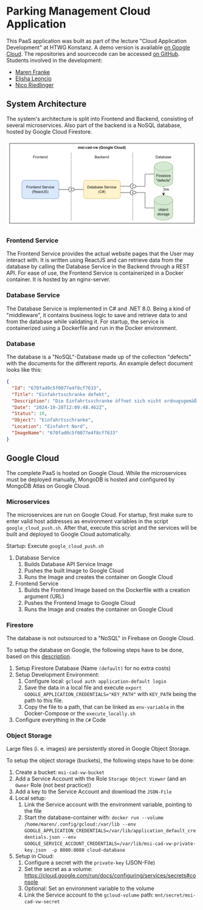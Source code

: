 # Parking Management Cloud Application

This PaaS application was built as part of the lecture "Cloud Application Development" at HTWG Konstanz.
A demo version is available [on Google Cloud](https://msi-cad-vw-frontend-103924362067.europe-west1.run.app).
The repositories and sourcecode can be accessed [on GitHub](https://github.com/msi-cad-vw).  
Students involved in the development:

* [Maren Franke](mailto:ma452fra@htwg-konstanz.de)
* [Elisha Leoncio](mailto:el871leo@htwg-konstanz.de)
* [Nico Riedlinger](mailto:ni911rie@htwg-konstanz.de)


## System Architecture

The system's architecture is split into Frontend and Backend, consisting of several microservices.
Also part of the backend is a NoSQL database, hosted by Google Cloud Firestore.

![Architecture](architecture_cloud.png)

### Frontend Service

The Frontend Service provides the actual website pages that the User may interact with.
It is written using ReactJS and can retrieve data from the database by calling the Database Service in the Backend through a REST API.
For ease of use, the Frontend Service is containerized in a Docker container.
It is hosted by an nginx-server.

### Database Service

The Database Service is implemented in C# and .NET 8.0.
Being a kind of "middleware", it contains business logic to save and retrieve data to and from the database while validating it.
For startup, the service is containerized using a Dockerfile and run in the Docker environment.

### Database

The database is a "NoSQL"-Database made up of the collection "defects" with the documents for the different reports.
An example defect document looks like this:

```json
{
  "Id": "670fad0c5f0077e4f8cf7633",
  "Title": "Einfahrtsschranke defekt",
  "Description": "Die Einfahrtsschranke öffnet sich nicht ordnugsgemäß.",
  "Date": "2024-10-28T12:09:48.462Z",
  "Status": 10,
  "Object": "Einfahrtsschranke",
  "Location": "Einfahrt Nord",
  "ImageName": "670fad0c5f0077e4f8cf7633"
}
```

## Google Cloud

The complete PaaS is hosted on Google Cloud.
While the microservices must be deployed manually, MongoDB is hosted and configured by MongoDB Atlas on Google Cloud.

### Microservices

The microservices are run on Google Cloud.
For startup, first make sure to enter valid host addresses as environment variables in the script `google_cloud_push.sh`.
After that, execute this script and the services will be built and deployed to Google Cloud automatically.

Startup: Execute `google_cloud_push.sh`
1. Database Service
   1. Builds Database API Service Image
   2. Pushes the built Image to Google Cloud
   3. Runs the Image and creates the container on Google Cloud
2. Frontend Service
   1. Builds the Frontend Image based on the Dockerfile with a creation argument (URL)
   2. Pushes the Frontend Image to Google Cloud
   3. Runs the Image and creates the container on Google Cloud

### Firestore

The database is not outsourced to a "NoSQL" in Firebase on Google Cloud.

To setup the database on Google, the following steps have to be done, based on this [description](https://firebase.google.com/docs/firestore/quickstart).
1. Setup Firestore Database (Name `(default)` for no extra costs)
2. Setup Development Environment:
   1. Configure local: `gcloud auth application-default login`
   2. Save the data in a local file and execute `export GOOGLE_APPLICATION_CREDENTIALS="KEY_PATH"` with `KEY_PATH` being the path to this file.
   3. Copy the file to a path, that can be linked as `env-variable` in the Docker-Compose or the `execute_locally.sh`
3. Configure everything in the `C#` Code

### Object Storage

Large files (i. e. images) are persistently stored in Google Object Storage.

To setup the object storage (buckets), the following steps have to be done:
1. Create a bucket: `msi-cad-vw-bucket`
2. Add a Service Account with the Role `Storage Object Viewer` (and an `Owner` Role (not best practice))
3. Add a key to the Service Account and download the `JSON-File`
4. Local setup: 
   1. Link the Service account with the environment variable, pointing to the file
   2. Start the database-container with: `docker run --volume /home/maren/.config/gcloud:/var/lib --env GOOGLE_APPLICATION_CREDENTIALS=/var/lib/application_default_credentials.json --env GOOGLE_SERVICE_ACCOUNT_CREDENTIALS=/var/lib/msi-cad-vw-private-key.json  -p 8080:8080 cloud-database`
5. Setup in Cloud:
   1. Configure a secret with the `private-key` (JSON-File)
   2. Set the secret as a volume: https://cloud.google.com/run/docs/configuring/services/secrets#console
   3. Optional: Set an environment variable to the volume
   4. Link the Service account to the `gcloud-volume` path: `mnt/secret/msi-cad-vw-secret`
